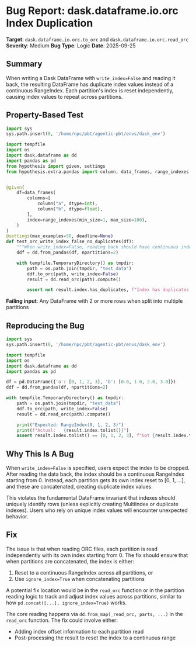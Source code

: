 # Bug Report: dask.dataframe.io.orc Index Duplication

**Target**: `dask.dataframe.io.orc.to_orc` and `dask.dataframe.io.orc.read_orc`
**Severity**: Medium
**Bug Type**: Logic
**Date**: 2025-09-25

## Summary

When writing a Dask DataFrame with `write_index=False` and reading it back, the resulting DataFrame has duplicate index values instead of a continuous RangeIndex. Each partition's index is reset independently, causing index values to repeat across partitions.

## Property-Based Test

```python
import sys
sys.path.insert(0, '/home/npc/pbt/agentic-pbt/envs/dask_env')

import tempfile
import os
import dask.dataframe as dd
import pandas as pd
from hypothesis import given, settings
from hypothesis.extra.pandas import column, data_frames, range_indexes


@given(
    df=data_frames(
        columns=[
            column("a", dtype=int),
            column("b", dtype=float),
        ],
        index=range_indexes(min_size=1, max_size=100),
    )
)
@settings(max_examples=50, deadline=None)
def test_orc_write_index_false_no_duplicates(df):
    """When write_index=False, reading back should have continuous index"""
    ddf = dd.from_pandas(df, npartitions=2)

    with tempfile.TemporaryDirectory() as tmpdir:
        path = os.path.join(tmpdir, "test_data")
        ddf.to_orc(path, write_index=False)
        result = dd.read_orc(path).compute()

        assert not result.index.has_duplicates, f"Index has duplicates: {result.index.tolist()}"
```

**Failing input**: Any DataFrame with 2 or more rows when split into multiple partitions

## Reproducing the Bug

```python
import sys
sys.path.insert(0, '/home/npc/pbt/agentic-pbt/envs/dask_env')

import tempfile
import os
import dask.dataframe as dd
import pandas as pd

df = pd.DataFrame({'a': [0, 1, 2, 3], 'b': [0.0, 1.0, 2.0, 3.0]})
ddf = dd.from_pandas(df, npartitions=2)

with tempfile.TemporaryDirectory() as tmpdir:
    path = os.path.join(tmpdir, "test_data")
    ddf.to_orc(path, write_index=False)
    result = dd.read_orc(path).compute()

    print("Expected: RangeIndex(0, 1, 2, 3)")
    print(f"Actual:   {result.index.tolist()}")
    assert result.index.tolist() == [0, 1, 2, 3], f"Got {result.index.tolist()}"
```

## Why This Is A Bug

When `write_index=False` is specified, users expect the index to be dropped. After reading the data back, the index should be a continuous RangeIndex starting from 0. Instead, each partition gets its own index reset to [0, 1, ...], and these are concatenated, creating duplicate index values.

This violates the fundamental DataFrame invariant that indexes should uniquely identify rows (unless explicitly creating MultiIndex or duplicate indexes). Users who rely on unique index values will encounter unexpected behavior.

## Fix

The issue is that when reading ORC files, each partition is read independently with its own index starting from 0. The fix should ensure that when partitions are concatenated, the index is either:
1. Reset to a continuous RangeIndex across all partitions, or
2. Use `ignore_index=True` when concatenating partitions

A potential fix location would be in the `read_orc` function or in the partition reading logic to track and adjust index values across partitions, similar to how `pd.concat([...], ignore_index=True)` works.

The core reading happens via `dd.from_map(_read_orc, parts, ...)` in the `read_orc` function. The fix could involve either:
- Adding index offset information to each partition read
- Post-processing the result to reset the index to a continuous range